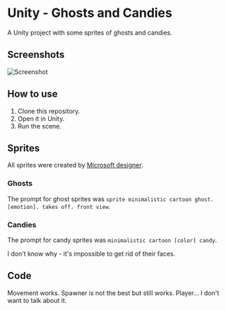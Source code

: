 # Unity - Ghosts and Candies

A Unity project with some sprites of ghosts and candies.

## Screenshots

![Screenshot](https://github.com/user-attachments/assets/22d38c28-38a7-467b-9bac-a9fde3ab5be9)

## How to use

1. Clone this repository.
2. Open it in Unity.
3. Run the scene.

## Sprites

All sprites were created by [Microsoft designer](https://designer.microsoft.com/).

### Ghosts

The prompt for ghost sprites was `sprite minimalistic cartoon ghost. [emotion]. takes off. front view`.

### Candies

The prompt for candy sprites was `minimalistic cartoon [color] candy`.

I don't know why - it's impossible to get rid of their faces.

## Code

Movement works. Spawner is not the best but still works. Player... I don't want to talk about it.
